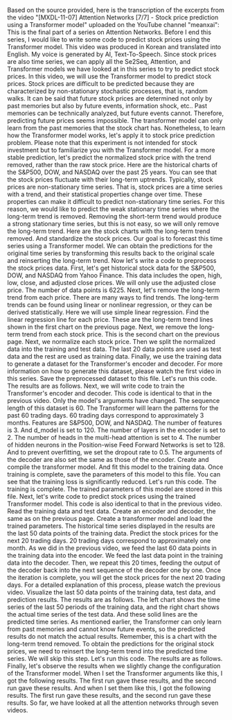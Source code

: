 Based on the source provided, here is the transcription of the excerpts from the video "[MXDL-11-07] Attention Networks [7/7] - Stock price prediction using a Transformer model" uploaded on the YouTube channel "meanxai":
 This is the final part of a series on Attention Networks. Before I end this series, I would like to write some code to predict stock prices using the Transformer model. This video was produced in Korean and translated into English. My voice is generated by AI, Text-To-Speech. Since stock prices are also time series, we can apply all the Se2Seq, Attention, and Transformer models we have looked at in this series to try to predict stock prices. In this video, we will use the Transformer model to predict stock prices.
 Stock prices are difficult to be predicted because they are characterized by non-stationary stochastic processes, that is, random walks. It can be said that future stock prices are determined not only by past memories but also by future events, information shock, etc.. Past memories can be technically analyzed, but future events cannot. Therefore, predicting future prices seems impossible. The transformer model can only learn from the past memories that the stock chart has. Nonetheless, to learn how the Transformer model works, let's apply it to stock price prediction problem.
 Please note that this experiment is not intended for stock investment but to familiarize you with the Transformer model. For a more stable prediction, let's predict the normalized stock price with the trend removed, rather than the raw stock price. Here are the historical charts of the S&P500, DOW, and NASDAQ over the past 25 years. You can see that the stock prices fluctuate with their long-term uptrends. Typically, stock prices are non-stationary time series. That is, stock prices are a time series with a trend, and their statistical properties change over time.
 These properties can make it difficult to predict non-stationary time series. For this reason, we would like to predict the weak stationary time series where the long-term trend is removed. Removing the short-term trend would produce a strong stationary time series, but this is not easy, so we will only remove the long-term trend. Here are the stock charts with the long-term trend removed. And standardize the stock prices. Our goal is to forecast this time series using a Transformer model. We can obtain the predictions for the original time series by transforming this results back to the original scale and reinserting the long-term trend.
 Now let's write a code to preprocess the stock prices data. First, let's get historical stock data for the S&P500, DOW, and NASDAQ from Yahoo Finance. This data includes the open, high, low, close, and adjusted close prices. We will only use the adjusted close price. The number of data points is 6225. Next, let's remove the long-term trend from each price. There are many ways to find trends. The long-term trends can be found using linear or nonlinear regression, or they can be derived statistically. Here we will use simple linear regression.
 Find the linear regression line for each price. These are the long-term trend lines shown in the first chart on the previous page. Next, we remove the long-term trend from each stock price. This is the second chart on the previous page. Next, we normalize each stock price. Then we split the normalized data into the training and test data. The last 20 data points are used as test data and the rest are used as training data. Finally, we use the training data to generate a dataset for the Transformer's encoder and decoder.
 For more information on how to generate this dataset, please watch the first video in this series. Save the preprocessed dataset to this file. Let's run this code. The results are as follows. Next, we will write code to train the Transformer's encoder and decoder. This code is identical to that in the previous video. Only the model's arguments have changed. The sequence length of this dataset is 60. The Transformer will learn the patterns for the past 60 trading days. 60 trading days correspond to approximately 3 months.
 Features are S&P500, DOW, and NASDAQ. The number of features is 3. And d_model is set to 120. The number of layers in the encoder is set to 2. The number of heads in the multi-head attention is set to 4. The number of hidden neurons in the Position-wise Feed Forward Networks is set to 128. And to prevent overfitting, we set the dropout rate to 0.5. The arguments of the decoder are also set the same as those of the encoder. Create and compile the transformer model. And fit this model to the training data.
 Once training is complete, save the parameters of this model to this file. You can see that the training loss is significantly reduced. Let's run this code. The training is complete. The trained parameters of this model are stored in this file. Next, let's write code to predict stock prices using the trained Transformer model. This code is also identical to that in the previous video. Read the training data and test data. Create an encoder and decoder, the same as on the previous page. Create a transformer model and load the trained parameters.
 The historical time series displayed in the results are the last 50 data points of the training data. Predict the stock prices for the next 20 trading days. 20 trading days correspond to approximately one month. As we did in the previous video, we feed the last 60 data points in the training data into the encoder. We feed the last data point in the training data into the decoder. Then, we repeat this 20 times, feeding the output of the decoder back into the next sequence of the decoder one by one. Once the iteration is complete, you will get the stock prices for the next 20 trading days.
 For a detailed explanation of this process, please watch the previous video. Visualize the last 50 data points of the training data, test data, and prediction results. The results are as follows. The left chart shows the time series of the last 50 periods of the training data, and the right chart shows the actual time series of the test data. And these solid lines are the predicted time series. As mentioned earlier, the Transformer can only learn from past memories and cannot know future events, so the predicted results do not match the actual results.
 Remember, this is a chart with the long-term trend removed. To obtain the predictions for the original stock prices, we need to reinsert the long-term trend into the predicted time series. We will skip this step. Let's run this code. The results are as follows. Finally, let's observe the results when we slightly change the configuration of the Transformer model. When I set the Transformer arguments like this, I got the following results. The first run gave these results, and the second run gave these results.
 And when I set them like this, I got the following results. The first run gave these results, and the second run gave these results. So far, we have looked at all the attention networks through seven videos.
